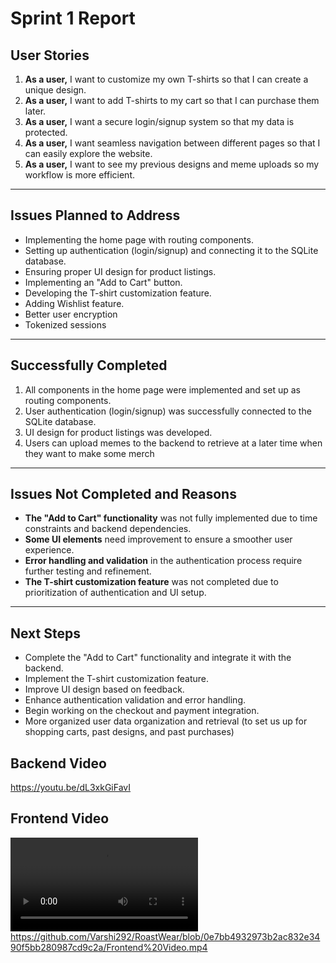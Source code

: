 # Sprint 1 Report

## User Stories

1. **As a user,** I want to customize my own T-shirts so that I can create a unique design.
2. **As a user,** I want to add T-shirts to my cart so that I can purchase them later.
3. **As a user,** I want a secure login/signup system so that my data is protected.
4. **As a user,** I want seamless navigation between different pages so that I can easily explore the website.
5. **As a user,** I want to see my previous designs and meme uploads so my workflow is more efficient.

---

## Issues Planned to Address

- Implementing the home page with routing components.
- Setting up authentication (login/signup) and connecting it to the SQLite database.
- Ensuring proper UI design for product listings.
- Implementing an "Add to Cart" button.
- Developing the T-shirt customization feature.
- Adding Wishlist feature.
- Better user encryption
- Tokenized sessions

---

## Successfully Completed

1. All components in the home page were implemented and set up as routing components.
2. User authentication (login/signup) was successfully connected to the SQLite database.
3. UI design for product listings was developed.
4. Users can upload memes to the backend to retrieve at a later time when they want to make some merch

---

## Issues Not Completed and Reasons

- **The "Add to Cart" functionality** was not fully implemented due to time constraints and backend dependencies.
- **Some UI elements** need improvement to ensure a smoother user experience.
- **Error handling and validation** in the authentication process require further testing and refinement.
- **The T-shirt customization feature** was not completed due to prioritization of authentication and UI setup.

---

## Next Steps

- Complete the "Add to Cart" functionality and integrate it with the backend.
- Implement the T-shirt customization feature.
- Improve UI design based on feedback.
- Enhance authentication validation and error handling.
- Begin working on the checkout and payment integration.
- More organized user data organization and retrieval (to set us up for shopping carts, past designs, and past purchases)

## Backend Video

https://youtu.be/dL3xkGiFavI

## Frontend Video

<video controls src="Frontend Video.mp4" title="Title"></video>
https://github.com/Varshi292/RoastWear/blob/0e7bb4932973b2ac832e3490f5bb280987cd9c2a/Frontend%20Video.mp4
